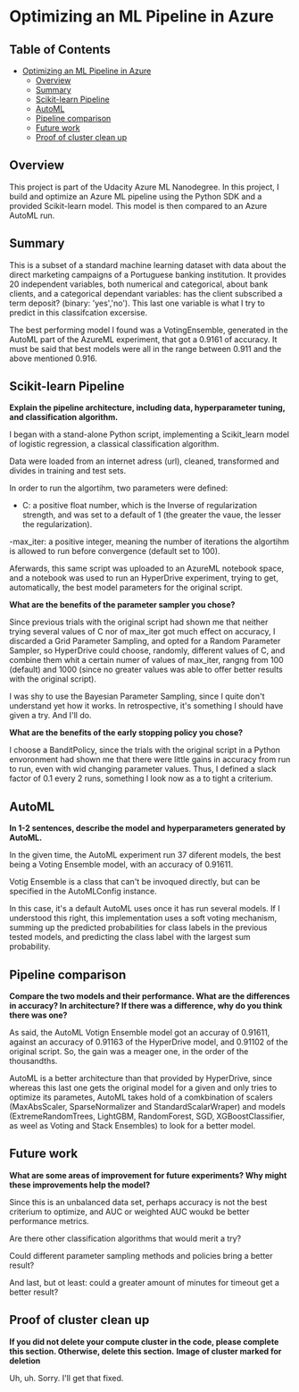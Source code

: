 # Optimizing an ML Pipeline in Azure

## Table of Contents

- [Optimizing an ML Pipeline in Azure](#optimizing-an-ml-pipeline-in-azure)
  * [Overview](#overview)
  * [Summary](#summary)
  * [Scikit-learn Pipeline](#scikit-learn-pipeline)
  * [AutoML](#automl)
  * [Pipeline comparison](#pipeline-comparison)
  * [Future work](#future-work)
  * [Proof of cluster clean up](#proof-of-cluster-clean-up)



## Overview
This project is part of the Udacity Azure ML Nanodegree.
In this project, I build and optimize an Azure ML pipeline using the Python SDK and a provided Scikit-learn model.
This model is then compared to an Azure AutoML run.

## Summary

This is a subset of a standard machine learning dataset with data about the direct marketing campaigns of a Portuguese banking institution. It provides 20 independent variables, both numerical and categorical, about bank clients, and a categorical dependant variables: has the client subscribed a term deposit? (binary: 'yes','no'). This last one variable is what I try to predict in this classifcation excersise.

The best performing model I found was a VotingEnsemble, generated in the AutoML part of the AzureML experiment, that got a 0.9161 of accuracy. It must be said that best models were all in the range between 0.911 and the above mentioned 0.916.


## Scikit-learn Pipeline
**Explain the pipeline architecture, including data, hyperparameter tuning, and classification algorithm.**

I began with a stand-alone Python script, implementing a Scikit_learn model of logistic regression, a classical classification algorithm. 

Data were loaded from an internet adress (url), cleaned, transformed and divides in training and test sets.

In order to run the algortihm, two parameters were defined:

- C: a positive float number, which is the Inverse of regularization strength, and was set to a default of 1 (the greater the vaue, the lesser the regularization). 

-max_iter: a positive integer, meaning the number of iterations the algortihm is allowed to run before convergence (default set to 100).

Aferwards, this same script was uploaded to an AzureML notebook space, and a notebook was used to run an HyperDrive experiment, trying to get, automatically, the best model parameters for the original script.

**What are the benefits of the parameter sampler you chose?**

Since previous trials with the original script had shown me that neither trying several values of C nor of max_iter got much effect on accuracy, I discarded a Grid Parameter Sampling, and opted for a Random Parameter Sampler, so HyperDrive could choose, randomly, different values of C, and combine them whit a certain numer of values of max_iter, rangng from 100 (default) and 1000 (since no greater values was able to offer better results with the original script).

I was shy to use the Bayesian Parameter Sampling, since I quite don't understand yet how it works. In retrospective, it's something I should have given a try. And I'll do.

**What are the benefits of the early stopping policy you chose?**

I choose a BanditPolicy, since the trials with the original script in a Python envoronment had shown me that there were little gains in accuracy from run to run, even with wid changing parameter values. Thus, I defined a slack factor of 0.1 every 2 runs, something I look now as a to tight a criterium.


## AutoML
**In 1-2 sentences, describe the model and hyperparameters generated by AutoML.**

In the given time, the AutoML experiment run 37 diferent models, the best being a Voting Ensemble model, with an accuracy of 0.91611.

Votig Ensemble is a class that can't be invoqued directly, but can be specified in the AutoMLConfig instance.

In this case, it's a default AutoML uses once it has run several models. If I understood this right, this implementation uses a soft voting mechanism, summing up the predicted probabilities for class labels in the previous tested models, and predicting the class label with the largest sum probability.

## Pipeline comparison
**Compare the two models and their performance. What are the differences in accuracy? In architecture? If there was a difference, why do you think there was one?**

As said, the AutoML Votign Ensemble model got an accuray of 0.91611, against an accuracy of 0.91163 of the HyperDrive model, and 0.91102 of the original script. So, the gain was a meager one, in the order of the thousandths.

AutoML is a better architecture than that provided by HyperDrive, since whereas this last one gets the original model for a given and only tries to optimize its parametes, AutoML takes hold of a comkbination of scalers (MaxAbsScaler, SparseNormalizer and StandardScalarWraper)
and models (ExtremeRandomTrees, LightGBM, RandomForest, SGD, XGBoostClassifier, as weel as Voting and Stack Ensembles) to look for a better model.


## Future work
**What are some areas of improvement for future experiments? Why might these improvements help the model?**

Since this is an unbalanced data set, perhaps accuracy is not the best criterium to optimize, and AUC or weighted AUC woukd be better performance metrics.

Are there other classification algorithms that would merit a try?

Could different parameter sampling methods and policies bring a better result?

And last, but ot least: could a greater amount of minutes for timeout get a better result?


## Proof of cluster clean up
**If you did not delete your compute cluster in the code, please complete this section. Otherwise, delete this section.**
**Image of cluster marked for deletion**

Uh, uh. Sorry. I'll get that fixed.

